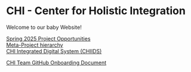 # CHI - Center for Holistic Integration
Welcome to our baby Website!

[Spring 2025 Project Opportunities](https://chi-citytech.github.io/Spring_2025_Project_Opportunities)  
[Meta-Project hierarchy](https://chi-citytech.github.io/Meta-Project.html)  
[CHI Integrated Digital System (CHIIDS)](https://docs.google.com/document/d/1X0aqvqdeZxtAF902jXT1ZbHkHBc3ir7pMu6n1M7OTQ4/edit?tab=t.0#heading=h.tdhe31bdrfnc)

[CHI Team GitHub Onboarding Document](https://github.com/CHI-CityTech/StudentResearch/wiki/Tutorial-GitHub-Onboarding-&-Project-Management)
